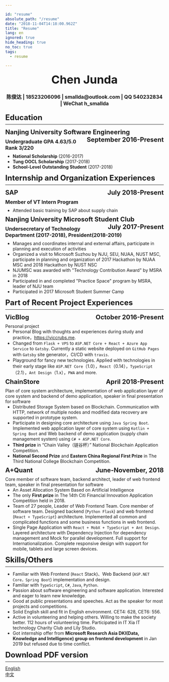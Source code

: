 ```yaml
---

id: "resume"
absolute_path: "/resume"
date: "2018-11-04T14:18:00.962Z"
title: "Resume"
lang: en
ignored: true
hide_heading: true
no_toc: true
tags:
  - resume

---
```



<style>


.resume h1, h2, h3 {
    border-bottom-width: 0 !important;
        margin: 8px 0;
}

.resume h1 {
    font-size: 24px;
    margin: 12px 0;
    padding-bottom: 0.3em;
    border-bottom-width: 1px !important;
    border-bottom-style: solid;
}
.resume h2 {
    font-size: 20px;

}

.resume h3{
    font-size: 16px;

}
.resume ul {
    margin: 0px;
}
.resume p {
    margin: 0px;
}
.resume .right { float: right}
.resume .contact {
    margin: 20px 0;
    text-align: center;
}
.resume .name {
    font-size: 36px;
    border-bottom: none;
    padding: 0;
    text-align: center;
}
.resume .avatar {
    float: right;
    height: 100px;
    margin: 0px;
}

</style>

<div class="resume">
<div>

<h1 class="name">
Chen Junda
</h1>

<h3 class="contact">陈俊达 | 18523206096 | smallda@outlook.com | QQ 540232834 | WeChat h_smallda

</h3>
</div>

# Education

## Nanjing University Software Engineering <span class="right">September 2016-Present</span>

### Undergraduate GPA 4.63/5.0 Rank 3/220
- **National Scholarship** (2016-2017)
- **Tung OOCL Scholarship** (2017-2018)
- **School-Level Outstanding Student** (2017-2018)

# Internship and Organization Experiences

## SAP <span class="right">July 2018-Present</span>
### Member of VT Intern Program

- Attended basic training by SAP about supply chain

## Nanjing University Microsoft Student Club<span class="right">July 2017-Present</span>
### Undersecretary of Technology Department (2017-2018), President(2018-2019)
- Manages and coordinates internal and external affairs, participate in planning and execution of activities
- Organized a visit to Microsoft Suzhou by NJU, SEU, NUAA, NUST MSC, participate in planning and organization of 2017 Hackathon by NUAA MSC and 2018 Hackathon by NUST NSC
- NJUMSC was awarded with "Technology Contribution Award" by MSRA in 2018
- Participated in and completed "Practice Space" program by MSRA, leader of NJU team
- Participated in 2017 Microsoft Student Summer Camp

# Part of Recent Project Experiences

## VicBlog <span class="right">October 2016-Present</span>
Personal project
- Personal Blog with thoughts and experiences during study and practice，https://viccrubs.me.
- Changed from `Flask + VPS` to `ASP.NET Core + React + Azure App Service` to `Gatsby`. Currently a static website deployed on `GitHub Pages` with `Gatsby` site generator，CI/CD with `travis`.
- Playground for fancy new technologies. Applied with technologies in their early stage like `ASP.NET Core`（1.0），`React`（0.14），`TypeScript`（2.1），`Ant Design`（1.x），`PWA` and more.

## ChainStore <span class="right">April 2018-Present</span>
Plan of core system architecture, implementation of web application layer of core system and backend of demo application, speaker in final presentation for software
- Distributed Storage System based on Blockchain. Communication with HTTP, network of multiple nodes and modified data recovery are supported in prototype system.
- Participate in designing core architecture using `Java Spring Boot`. Implemented web application layer of core system using `Kotlin + Spring Boot` and Web backend of demo application (supply chain management system) using `C# + ASP.NET Core`.
- **Third prize** in “Chain Valley（链谷杯）” National Blockchain Application Competition.
- **National Second Prize** and **Eastern China Regional First Prize** in The Third National College Blockchain Competition.

## A+Quant <span class="right">June-November, 2018</span>
Core member of software team, backend architect, leader of web frontend team, speaker in final presentation for software
- An Asset Allocation System Based on Artificial Intelligence
- The only **First prize** in The 14th Citi Financial Innovation Application Competition held in 2018.
- Team of 27 people, Leader of Web Frontend Team. Core member of software team. Designed backend (`Python Flask`) and web frontend (`React + TypeScript`) architecture. Implemented all common and complicated functions and some business functions in web frontend.
- Single Page Application with `React + MobX + TypeScript + Ant Design`. Layered architecture with Dependency Injection for dependency management and Mock for parallel development. Full support for Internationalization. Complete responsive design with support for mobile, tablets and large screen devices.


# Skills/Others

- Familiar with Web Frontend (`React` Stack)、Web Backend (`ASP.NET Core，Spring Boot`) implementation and design.
- Familiar with `TypeScript`, `C#`, `Java`, `Python`.
- Passion about software engineering and software application. Interested and eager to learn new knowledge.
- Good at public presentations and speeches. Act as the speaker for most projects and competitions.
- Solid English skill and fit in English environment. CET4: 628, CET6: 556.
- Active in volunteering and helping others. Willing to make the society better. 112 hours of volunteering time. Participated in IT Xia IT technology Charity Club and Lily Studio.
- Got internship offer from **Microsoft Research Asia DKI(Data, Knowledge and Intelligence) group on frontend development** in Jan 2019 but refused due to time conflict.
# Download PDF version

[English](./english.pdf)

[中文](./chinese.pdf)

</div>

